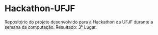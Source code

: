 # Hackathon-UFJF
Repositório do projeto desenvolvido para a Hackathon da UFJF durante a semana da computação.
Resultado: 3° Lugar.
